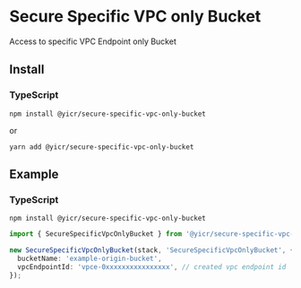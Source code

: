# Secure Specific VPC only Bucket

Access to specific VPC Endpoint only Bucket

## Install

### TypeScript

```shell
npm install @yicr/secure-specific-vpc-only-bucket
```
or
```shell
yarn add @yicr/secure-specific-vpc-only-bucket
```

## Example

### TypeScript

```shell
npm install @yicr/secure-specific-vpc-only-bucket
```

```typescript
import { SecureSpecificVpcOnlyBucket } from '@yicr/secure-specific-vpc-only-bucket';

new SecureSpecificVpcOnlyBucket(stack, 'SecureSpecificVpcOnlyBucket', {
  bucketName: 'example-origin-bucket',
  vpcEndpointId: 'vpce-0xxxxxxxxxxxxxxxx', // created vpc endpoint id
});

```